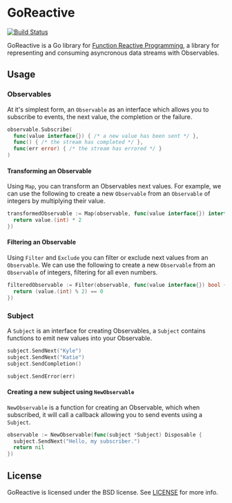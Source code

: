# GoReactive

[![Build Status](https://img.shields.io/circleci/project/kylef/GoReactive/master.svg)](https://circleci.com/gh/kylef/GoReactive)

GoReactive is a Go library for [Function Reactive Programming](https://en.wikipedia.org/wiki/Functional_reactive_programming), a library for representing and consuming asyncronous data streams with Observables.

## Usage

### Observables

At it's simplest form, an `Observable` as an interface which allows you to subscribe to events, the next value, the completion or the failure.

```go
observable.Subscribe(
  func(value interface{}) { /* a new value has been sent */ },
  func() { /* the stream has completed */ },
  func(err error) { /* the stream has errored */ }
)
```

#### Transforming an Observable

Using `Map`, you can transform an Observables next values. For example, we can use the following to create a new `Observable` from an `Observable` of integers by multiplying their value.

```go
transformedObservable := Map(observable, func(value interface{}) interface{} {
  return value.(int) * 2
})
```

#### Filtering an Observable

Using `Filter` and `Exclude` you can filter or exclude next values from an `Observable`. We can use the following to create a new `Observable` from an `Observable` of integers, filtering for all even numbers.

```go
filteredObservable := Filter(observable, func(value interface{}) bool {
  return (value.(int) % 2) == 0
})
```

### Subject

A `Subject` is an interface for creating Observables, a `Subject` contains functions to emit new values into your Observable.

```go
subject.SendNext("Kyle")
subject.SendNext("Katie")
subject.SendCompletion()
```

```go
subject.SendError(err)
```

#### Creating a new subject using `NewObservable`

`NewObservable` is a function for creating an Observable, which when subscribed, it will call a callback allowing you to send events using a `Subject`.

```go
observable := NewObservable(func(subject *Subject) Disposable {
  subject.SendNext("Hello, my subscriber.")
  return nil
})
```

## License

GoReactive is licensed under the BSD license. See [LICENSE](LICENSE) for more info.

